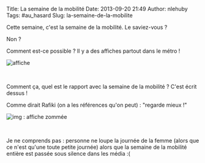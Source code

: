 Title: La semaine de la mobilité
Date: 2013-09-20 21:49
Author: nlehuby
Tags: #au_hasard
Slug: la-semaine-de-la-mobilite

Cette semaine, c'est la semaine de la mobilité. Le saviez-vous ?

</p>

Non ?

</p>

Comment est-ce possible ? Il y a des affiches partout dans le métro !

</p>


![affiche]({attach}img/201402/journee_du_TC.jpg)

</p>
</p>

 

</p>

Comment ça, quel est le rapport avec la semaine de la mobilité ? C'est
écrit dessus !

</p>

Comme dirait Rafiki (on a les références qu'on peut) : "regarde mieux !"

</p>

![img : affiche zommée]({attach}img/201402/journee_TC_zoom.jpg)

</p>
</p>

 

</p>

Je ne comprends pas : personne ne loupe la journée de la femme (alors
que ce n'est qu'une toute petite journée) alors que la semaine de la
mobilité entière est passée sous silence dans les média :(
